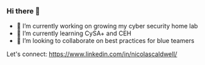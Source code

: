### Hi there 👋
- 🔭 I’m currently working on growing my cyber security home lab
- 🌱 I’m currently learning CySA+ and CEH
- 👯 I’m looking to collaborate on best practices for blue teamers

Let's connect: https://www.linkedin.com/in/nicolascaldwell/
<!--
**NicolasCaldwell/NicolasCaldwell** is a ✨ _special_ ✨ repository because its `README.md` (this file) appears on your GitHub profile.

Here are some ideas to get you started:

🔭 I’m currently working on growing my cyber security home lab 
🌱 I’m currently learning CySA+ and CEH
👯 I’m looking to collaborate on best practices for blue teamers
- 🤔 I’m looking for help with ...
- 💬 Ask me about ...
- 📫 How to reach me: ...
- 😄 Pronouns: ...
- ⚡ Fun fact: ...
-->
